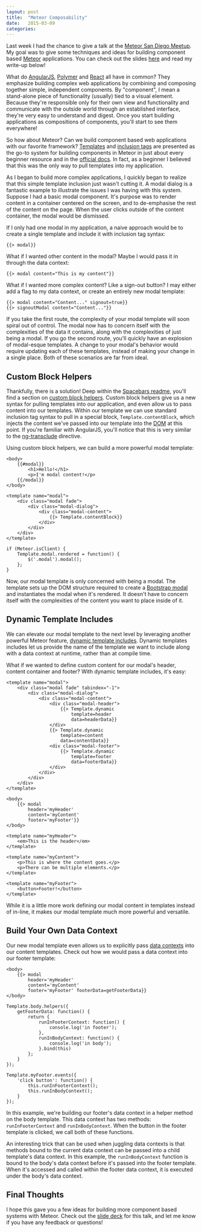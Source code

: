 ```yaml
---
layout: post
title:  "Meteor Composability"
date:   2015-03-09
categories:
---
```


Last week I had the chance to give a talk at the [Meteor San Diego Meetup](http://www.meetup.com/Meteor-San-Diego/events/220311939/). My goal was to give some techniques and ideas for building component based [Meteor](https://www.meteor.com/) applications. You can check out the slides [here](http://www.1pxsolidtomato.com/meteor-composability/#/) and read my write-up below!

What do [AngularJS](https://angularjs.org/), [Polymer](https://www.polymer-project.org/) and [React](http://facebook.github.io/react/) all have in common? They emphasize building complex web applications by combining and composing together simple, independent components. By "component", I mean a stand-alone piece of functionality (usually) tied to a visual element. Because they're responsible only for their own view and functionality and communicate with the outside world through an established interface, they're very easy to understand and digest. Once you start building applications as compositions of components, you'll start to see them everywhere!

So how about Meteor? Can we build component based web applications with our favorite framework? [Templates](http://docs.meteor.com/#/full/templates_api) and [inclusion tags](https://github.com/meteor/meteor/blob/devel/packages/spacebars/README.md#inclusion-tags) are presented as the go-to system for building components in Meteor in just about every beginner resource and in the [official docs](http://docs.meteor.com/#/full/quickstart). In fact, as a beginner I believed that this was the only way to pull templates into my application.

As I began to build more complex applications, I quickly began to realize that this simple template inclusion just wasn't cutting it. A modal dialog is a fantastic example to illustrate the issues I was having with this system. Suppose I had a basic modal component. It's purpose was to render content in a container centered on the screen, and to de-emphasise the rest of the content on the page. When the user clicks outside of the content container, the modal would be dismissed.

If I only had one modal in my application, a naive approach would be to create a single template and include it with inclusion tag syntax:

<pre class="language-javascript"><code class="language-javascript">&#123;&#123;&gt; modal&#125;&#125;
</code></pre>

What if I wanted other content in the modal? Maybe I would pass it in through the data context:

<pre class="language-javascript"><code class="language-javascript">&#123;&#123;&gt; modal content="This is my content"&#125;&#125;
</code></pre>

What if I wanted more complex content? Like a sign-out button? I may either add a flag to my data context, or create an entirely new modal template:

<pre class="language-javascript"><code class="language-javascript">&#123;&#123;&gt; modal content="Content..." signout=true&#125;&#125;
&#123;&#123;&gt; signoutModal content="Content..."&#125;&#125;
</code></pre>

If you take the first route, the complexity of your modal template will soon spiral out of control. The modal now has to concern itself with the complexities of the data it contains, along with the complexities of just being a modal. If you go the second route, you'll quickly have an explosion of modal-esque templates. A change to your modal's behavior would require updating each of these templates, instead of making your change in a single place. Both of these scenarios are far from ideal.

## Custom Block Helpers

Thankfully, there is a solution! Deep within the [Spacebars readme](https://github.com/meteor/meteor/blob/devel/packages/spacebars/README.md), you'll find a section on [custom block helpers](https://github.com/meteor/meteor/blob/devel/packages/spacebars/README.md#custom-block-helpers). Custom block helpers give us a new syntax for pulling templates into our application, and even allow us to pass content into our templates. Within our template we can use standard inclusion tag syntax to pull in a special block, <code class="language-javascript">Template.contentBlock</code>, which injects the content we've passed into our template into the [DOM](https://developer.mozilla.org/en-US/docs/Web/API/Document_Object_Model) at this point. If you're familiar with AngularJS, you'll notice that this is very similar to the [ng-transclude](https://docs.angularjs.org/api/ng/directive/ngTransclude) directive.

Using custom block helpers, we can build a more powerful modal template:

<pre class="language-markup"><code class="language-markup">&lt;body&gt;
    &#123;&#123;#modal&#125;&#125;
        &lt;h1&gt;Hello!&lt;/h1&gt;
        &lt;p&gt;I'm modal content!&lt;/p&gt;
    &#123;&#123;/modal&#125;&#125;
&lt;/body&gt;

&lt;template name="modal"&gt;
    &lt;div class="modal fade"&gt;
        &lt;div class="modal-dialog"&gt;
            &lt;div class="modal-content"&gt;
                &#123;&#123;&gt; Template.contentBlock&#125;&#125;
            &lt;/div&gt;
        &lt;/div&gt;
    &lt;/div&gt;
&lt;/template&gt;
</code></pre>

<pre class="language-javascript"><code class="language-javascript">if (Meteor.isClient) {
    Template.modal.rendered = function() {
        $('.modal').modal();
    };
}
</code></pre>

Now, our modal template is only concerned with being a modal. The template sets up the DOM structure required to create a [Bootstrap modal](http://getbootstrap.com/javascript/#modals) and instantiates the modal when it's rendered. It doesn't have to concern itself with the complexities of the content you want to place inside of it.

## Dynamic Template Includes

We can elevate our modal template to the next level by leveraging another powerful Meteor feature, [dynamic template includes](https://www.discovermeteor.com/blog/blaze-dynamic-template-includes/). Dynamic templates includes let us provide the name of the template we want to include along with a data context at runtime, rather than at compile time.

What if we wanted to define custom content for our modal's header, content container and footer? With dynamic template includes, it's easy:

<pre class="language-markup"><code class="language-markup">&lt;template name="modal"&gt;
    &lt;div class="modal fade" tabindex="-1"&gt;
        &lt;div class="modal-dialog"&gt;
            &lt;div class="modal-content"&gt;
                &lt;div class="modal-header"&gt;
                    &#123;&#123;&gt; Template.dynamic
                        template=header
                        data=headerData&#125;&#125;
                &lt;/div&gt;
                &#123;&#123;&gt; Template.dynamic
                    template=content
                    data=contentData&#125;&#125;
                &lt;div class="modal-footer"&gt;
                    &#123;&#123;&gt; Template.dynamic
                        template=footer
                        data=footerData&#125;&#125;
                &lt;/div&gt;
            &lt;/div&gt;
        &lt;/div&gt;
    &lt;/div&gt;
&lt;/template&gt;
</code></pre>

<pre class="language-markup"><code class="language-markup">&lt;body&gt;
    &#123;&#123;&gt; modal
        header='myHeader'
        content='myContent'
        footer='myFooter'&#125;&#125;
&lt;/body&gt;

&lt;template name="myHeader"&gt;
    &lt;em&gt;This is the header&lt;/em&gt;
&lt;/template&gt;

&lt;template name="myContent"&gt;
    &lt;p&gt;This is where the content goes.&lt;/p&gt;
    &lt;p&gt;There can be multiple elements.&lt;/p&gt;
&lt;/template&gt;

&lt;template name="myFooter"&gt;
    &lt;button&gt;Footer!&lt;/button&gt;
&lt;/template&gt;
</code></pre>

While it is a little more work defining our modal content in templates instead of in-line, it makes our modal template much more powerful and versatile.

## Build Your Own Data Context

Our new modal template even allows us to explicitly pass [data contexts](https://www.discovermeteor.com/blog/a-guide-to-meteor-templates-data-contexts/) into our content templates. Check out how we would pass a data context into our footer template:

<pre class="language-markup"><code class="language-markup">&lt;body&gt;
    &#123;&#123;&gt; modal
        header='myHeader'
        content='myContent'
        footer='myFooter' footerData=getFooterData&#125;&#125;
&lt;/body&gt;
</code></pre>

<pre class="language-javascript"><code class="language-javascript">Template.body.helpers({
    getFooterData: function() {
        return {
            runInFooterContext: function() {
                console.log('in footer');
            },
            runInBodyContext: function() {
                console.log('in body');
            }.bind(this)
        };
    }
});

Template.myFooter.events({
    'click button': function() {
        this.runInFooterContext();
        this.runInBodyContext();
    }
});
</code></pre>

In this example, we're building our footer's data context in a helper method on the body template. This data context has two methods: <code class="language-javascript">runInFooterContext</code> and <code class="language-javascript">runInBodyContext</code>. When the button in the footer template is clicked, we call both of these functions.

An interesting trick that can be used when juggling data contexts is that methods bound to the current data context can be passed into a child template's data context. In this example, the <code class="language-javascript">runInBodyContext</code> function is bound to the body's data context before it's passed into the footer template. When it's accessed and called within the footer data context, it is executed under the body's data context.

## Final Thoughts

I hope this gave you a few ideas for building more component based systems with Meteor. Check out the [slide deck](http://www.1pxsolidtomato.com/meteor-composability/#/7/2) for this talk, and let me know if you have any feedback or questions!
